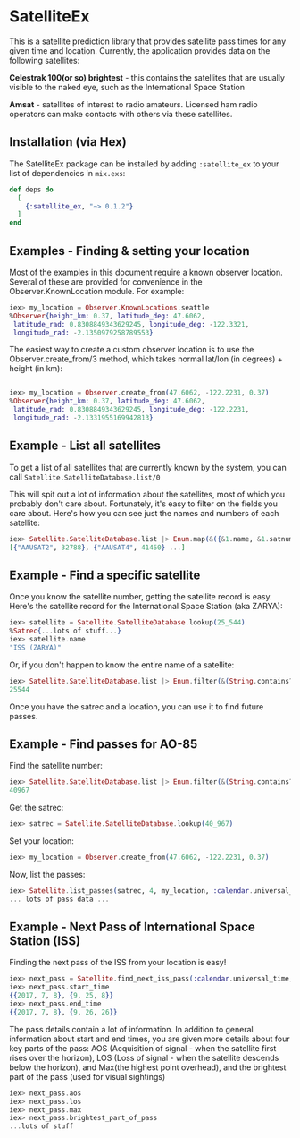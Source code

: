 # SatelliteEx

This is a satellite prediction library that provides satellite pass times for any given time and location. Currently, the application provides data on the following satellites:

**Celestrak 100(or so) brightest** - this contains the satellites that are usually visible to the naked eye, such as the International Space Station

**Amsat** - satellites of interest to radio amateurs. Licensed ham radio operators can make contacts with others via these satellites.

## Installation (via Hex)
The SatelliteEx package can be installed by adding `:satellite_ex` to your list of dependencies in `mix.exs`:

```elixir
def deps do
  [
    {:satellite_ex, "~> 0.1.2"}
  ]
end
```

## Examples - Finding & setting your location

Most of the examples in this document require a known observer location. Several of these are provided for convenience in the Observer.KnownLocation module. For example:

```elixir
iex> my_location = Observer.KnownLocations.seattle
%Observer{height_km: 0.37, latitude_deg: 47.6062,
 latitude_rad: 0.8308849343629245, longitude_deg: -122.3321,
 longitude_rad: -2.1350979258789553}
 ```

The easiest way to create a custom observer location is to use the Observer.create_from/3 method, which takes normal lat/lon (in degrees) + height (in km):

```elixir

iex> my_location = Observer.create_from(47.6062, -122.2231, 0.37)
%Observer{height_km: 0.37, latitude_deg: 47.6062,
 latitude_rad: 0.8308849343629245, longitude_deg: -122.2231,
 longitude_rad: -2.1331955169942813}
 ```

## Example - List all satellites

To get a list of all satellites that are currently known by the system, you can call `Satellite.SatelliteDatabase.list/0`

This will spit out a lot of information about the satellites, most of which you probably don't care about. Fortunately, it's easy to filter on the fields you care about. Here's how you can see just the names and numbers of each satellite:

```elixir
iex> Satellite.SatelliteDatabase.list |> Enum.map(&({&1.name, &1.satnum})) |> Enum.sort
[{"AAUSAT2", 32788}, {"AAUSAT4", 41460} ...]
```

## Example - Find a specific satellite

Once you know the satellite number, getting the satellite record is easy. Here's the satellite record for the International Space Station (aka ZARYA):

```elixir
iex> satellite = Satellite.SatelliteDatabase.lookup(25_544)
%Satrec{...lots of stuff...}
iex> satellite.name
"ISS (ZARYA)"
```

Or, if you don't happen to know the entire name of a satellite:

```elixir
iex> Satellite.SatelliteDatabase.list |> Enum.filter(&(String.contains?(&1.name, "ISS"))) |> Enum.at(0) |> Map.fetch!(:satnum)
25544
```

Once you have the satrec and a location, you can use it to find future passes.

## Example - Find passes for AO-85

Find the satellite number:

```elixir
iex> Satellite.SatelliteDatabase.list |> Enum.filter(&(String.contains?(&1.name, "AO-85"))) |> Enum.at(0) |> Map.fetch!(:satnum)
40967
```

Get the satrec:

```elixir
iex> satrec = Satellite.SatelliteDatabase.lookup(40_967)
```

Set your location:

```elixir
iex> my_location = Observer.create_from(47.6062, -122.2231, 0.37)
```

Now, list the passes:

```elixir
iex> Satellite.list_passes(satrec, 4, my_location, :calendar.universal_time)
... lots of pass data ...
```

## Example - Next Pass of International Space Station (ISS)

Finding the next pass of the ISS from your location is easy!

```elixir
iex> next_pass = Satellite.find_next_iss_pass(:calendar.universal_time, Observer.KnownLocations.seattle)
iex> next_pass.start_time
{{2017, 7, 8}, {9, 25, 8}}
iex> next_pass.end_time
{{2017, 7, 8}, {9, 26, 26}}
```

The pass details contain a lot of information. In addition to general information about start and end times, you are given more details about four key parts of the pass: AOS (Acquisition of signal - when the satellite first rises over the horizon), LOS (Loss of signal - when the satellite descends below the horizon), and Max(the highest point overhead), and the brightest part of the pass (used for visual sightings)

```elixir
iex> next_pass.aos
iex> next_pass.los
iex> next_pass.max
iex> next_pass.brightest_part_of_pass
...lots of stuff
```
